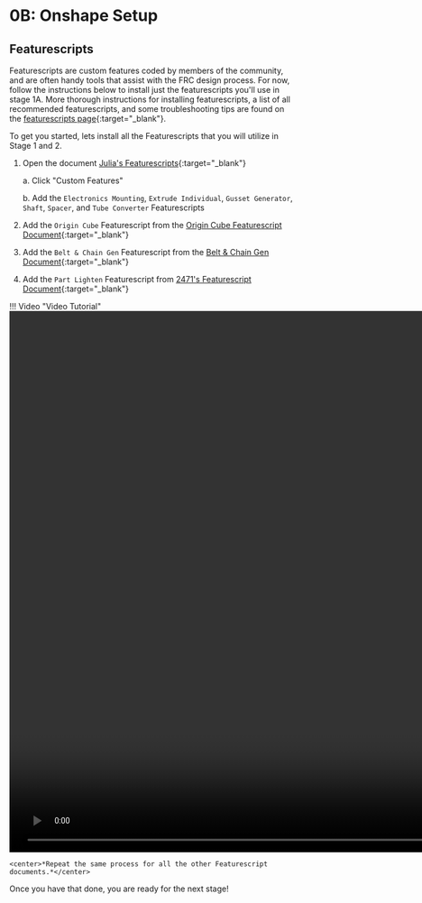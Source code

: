 # 0B: Onshape Setup

## Featurescripts
Featurescripts are custom features coded by members of the community, and are often handy tools that assist with the FRC design process. For now, follow the instructions below to install just the featurescripts you'll use in stage 1A. More thorough instructions for installing featurescripts, a list of all recommended featurescripts, and some troubleshooting tips are found on the [featurescripts page](../../resources/featurescripts.md "Featurescript Page"){:target="_blank"}.

To get you started, lets install all the Featurescripts that you will utilize in Stage 1 and 2.

1. Open the document [Julia's Featurescripts](https://cad.onshape.com/documents/95c00401c440b44ad8799ef5/w/1f1ebce01a3b8eb6fa102975/e/b92d638809ae48771ecc7ad8 "Julia's Featurescripts Onshape Document"){:target="_blank"}

    a. Click "Custom Features" 

    b. Add the `Electronics Mounting`, `Extrude Individual`, `Gusset Generator`, `Shaft`, `Spacer`, and `Tube Converter` Featurescripts

2. Add the `Origin Cube` Featurescript from the [Origin Cube Featurescript Document](https://cad.onshape.com/documents/321c197a842fc5f1a29e6621/w/fc3cdd5ca7edcd93e02f13cc/e/2b321cb91b74224b9c14b433 "Origin Cube Featurescript Onshape Document"){:target="_blank"}

3. Add the `Belt & Chain Gen` Featurescript from the [Belt & Chain Gen Document](https://cad.onshape.com/documents/53c0b14cad92676c14e04e97/w/1271c254ccb0a79563210195/e/7394c4a86d8d6c35c9a12041 "Belt & Chain Gen Featurescript Onshape Document"){:target="_blank"}

4. Add the `Part Lighten` Featurescript from [2471's Featurescript Document](https://cad.onshape.com/documents/028ca8fb10baf53e1f6fce96/v/821c8b51ed0953526b51926e/e/a8b9e45297aac9f5688c871d "Part Lighten Featurescript Onshape Document"){:target="_blank"}

!!! Video "Video Tutorial"
    <video width="1920" controls="true" allowfullscreen="true">
      <source src="../../../../img/learning-course/stage0/setup/addingJulia'sFeaturescripts.webm" type="video/webm">
      Your browser does not support the video tag.
    </video>

    <center>*Repeat the same process for all the other Featurescript documents.*</center>

Once you have that done, you are ready for the next stage!